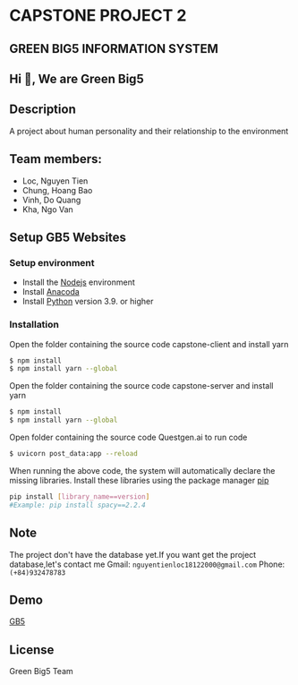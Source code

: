 # CAPSTONE PROJECT 2
## GREEN BIG5 INFORMATION SYSTEM
## Hi 👋, We are Green Big5

## Description
A project about human personality and their relationship to the environment

## Team members: 
- Loc, Nguyen Tien
- Chung, Hoang Bao
- Vinh, Do Quang
- Kha, Ngo Van

## Setup GB5 Websites

### Setup environment
- Install the [Nodejs](https://nodejs.org/en/download/) environment
- Install [Anacoda](https://www.anaconda.com/)
- Install [Python](https://www.python.org/downloads/) version 3.9. or higher

### Installation

Open the folder containing the source code capstone-client and install yarn

```bash
$ npm install
$ npm install yarn --global
```

Open the folder containing the source code capstone-server and install yarn

```bash
$ npm install
$ npm install yarn --global
```

Open folder containing the source code Questgen.ai to run code 

```bash
$ uvicorn post_data:app --reload
```

When running the above code, the system will automatically declare the missing libraries. Install these libraries using the package manager [pip](https://pip.pypa.io/en/stable/)

```bash
pip install [library_name==version]
#Example: pip install spacy==2.2.4
```

## Note
The project don't have the database yet.If you want get the project database,let's contact me
Gmail: `nguyentienloc18122000@gmail.com`
Phone: `(+84)932478783`

## Demo
[GB5](http://greenbig5.herokuapp.com/)

## License
Green Big5 Team






